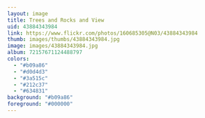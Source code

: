 ```yaml
---
layout: image
title: Trees and Rocks and View
uid: 43884343984
link: https://www.flickr.com/photos/160685305@N03/43884343984
thumb: images/thumbs/43884343984.jpg
image: images/43884343984.jpg
album: 72157671124488797
colors: 
  - "#b09a86"
  - "#d0d4d3"
  - "#3a515c"
  - "#212c37"
  - "#634831"
background: "#b09a86"
foreground: "#000000"
---
```


